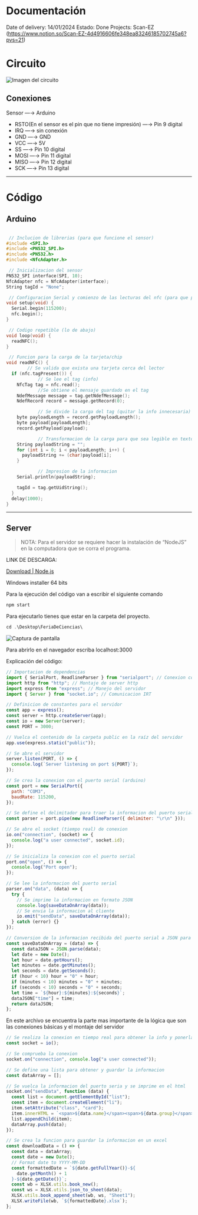# Documentación

Date of delivery: 14/01/2024
Estado: Done
Projects: Scan-EZ (https://www.notion.so/Scan-EZ-4d4916606fe348ea83246185702745a6?pvs=21)

# Circuito

![Imagen del circuito](https://how2electronics.com/wp-content/uploads/2022/02/PN532-Arduino-SPI.jpg)

## Conexiones

Sensor —→ Arduino

- RSTO(En el sensor es el pin que no tiene impresión) —→ Pin 9 digital
- IRQ —→ sin conexión
- GND —→ GND
- VCC —→ 5V
- SS —→ Pin 10 digital
- MOSI —→ Pin 11 digital
- MISO —→ Pin 12 digital
- SCK —→ Pin 13 digital

---

# Código

## Arduino

```cpp

 // Inclucion de librerias (para que funcione el sensor)
#include <SPI.h>
#include <PN532_SPI.h>
#include <PN532.h>
#include <NfcAdapter.h>

 // Inicializacion del sensor
PN532_SPI interface(SPI, 10);
NfcAdapter nfc = NfcAdapter(interface);
String tagId = "None";

 // Configuracion Serial y comienzo de las lecturas del nfc (para que pueda hacer lecturas y se imprima en consola)
void setup(void) {
  Serial.begin(115200);
  nfc.begin();
}

 // Codigo repetible (lo de abajo)
void loop(void) {
  readNFC();
}

 // Funcion para la carga de la tarjeta/chip
void readNFC() {
		// Se valida que exista una tarjeta cerca del lector
  if (nfc.tagPresent()) {
			// Se lee el tag (info)
    NfcTag tag = nfc.read();
			//Se obtiene el mensaje guardado en el tag
    NdefMessage message = tag.getNdefMessage();
    NdefRecord record = message.getRecord(0);

			// Se divide la carga del tag (quitar la info innecesaria)
    byte payloadLength = record.getPayloadLength();
    byte payload[payloadLength];
    record.getPayload(payload);

			// Transformacion de la carga para que sea legible en texto plano (no en binario)
    String payloadString = "";
    for (int i = 0; i < payloadLength; i++) {
      payloadString += (char)payload[i];
    }

			// Impresion de la informacion
    Serial.println(payloadString);

    tagId = tag.getUidString();
  }
  delay(1000);
}
```

---

## Server

> NOTA:
> Para el servidor se requiere hacer la instalación de “NodeJS” en la computadora que se corra el programa.

LINK DE DESCARGA:

[Download | Node.js](https://nodejs.org/en/download)

Windows installer 64 bits

Para la ejecución del código van a escribir el siguiente comando

```bash
npm start
```

Para ejecutarlo tienes que estar en la carpeta del proyecto.

```jsx
cd .\Desktop\FeriaDeCiencias\
```

![Captura de pantalla](./public/console.png)

Para abrirlo en el navegador escriba localhost:3000

Explicación del código:

```jsx
// Importacion de dependencias
import { SerialPort, ReadlineParser } from "serialport"; // Conexion con arduino
import http from "http"; // Montaje de server http
import express from "express"; // Manejo del servidor
import { Server } from "socket.io"; // Comunicacion IRT

// Definicion de constantes para el servidor
const app = express();
const server = http.createServer(app);
const io = new Server(server);
const PORT = 3000;

// Vuelca el contenido de la carpeta public en la raíz del servidor
app.use(express.static("public"));

// Se abre el servidor
server.listen(PORT, () => {
  console.log(`Server listening on port ${PORT}`);
});

// Se crea la conexion con el puerto serial (arduino)
const port = new SerialPort({
  path: "COM3",
  baudRate: 115200,
});

// Se define el delimitador para traer la informacion del puerto serial
const parser = port.pipe(new ReadlineParser({ delimiter: "\r\n" }));

// Se abre el socket (tiempo real) de conexion
io.on("connection", (socket) => {
  console.log("a user connected", socket.id);
});

// Se inicializa la conexion con el puerto serial
port.on("open", () => {
  console.log("Port open");
});

// Se lee la informacion del puerto serial
parser.on("data", (data) => {
  try {
    // Se imprime la informacion en formato JSON
    console.log(saveDataOnArray(data));
    // Se envia la informacion al cliente
    io.emit("sendData", saveDataOnArray(data));
  } catch (error) {}
});

// Conversion de la informacion recibida del puerto serial a JSON para regresarlo
const saveDataOnArray = (data) => {
  const dataJSON = JSON.parse(data);
  let date = new Date();
  let hour = date.getHours();
  let minutes = date.getMinutes();
  let seconds = date.getSeconds();
  if (hour < 10) hour = "0" + hour;
  if (minutes < 10) minutes = "0" + minutes;
  if (seconds < 10) seconds = "0" + seconds;
  let time = `${hour}:${minutes}:${seconds}`;
  dataJSON["time"] = time;
  return dataJSON;
};
```

En este archivo se encuentra la parte mas importante de la lógica que son las conexiones básicas y el montaje del servidor

```jsx
// Se realiza la conexion en tiempo real para obtener la info y ponerla en el index
const socket = io();

// Se comprueba la conexion
socket.on("connection", console.log("a user connected"));

// Se define una lista para obtener y guardar la informacion
const dataArray = [];

// Se vuelca la informacion del puerto seria y se imprime en el html
socket.on("sendData", function (data) {
  const list = document.getElementById("list");
  const item = document.createElement("li");
  item.setAttribute("class", "card");
  item.innerHTML = `<span>${data.name}</span><span>${data.group}</span><span>${data.time}</span>`;
  list.appendChild(item);
  dataArray.push(data);
});

// Se crea la funcion para guardar la informacion en un excel
const downloadData = () => {
  const data = dataArray;
  const date = new Date();
  // Format date to YYYY-MM-DD
  const formattedDate = `${date.getFullYear()}-${
    date.getMonth() + 1
  }-${date.getDate()}`;
  const wb = XLSX.utils.book_new();
  const ws = XLSX.utils.json_to_sheet(data);
  XLSX.utils.book_append_sheet(wb, ws, "Sheet1");
  XLSX.writeFile(wb, `${formattedDate}.xlsx`);
};
```
